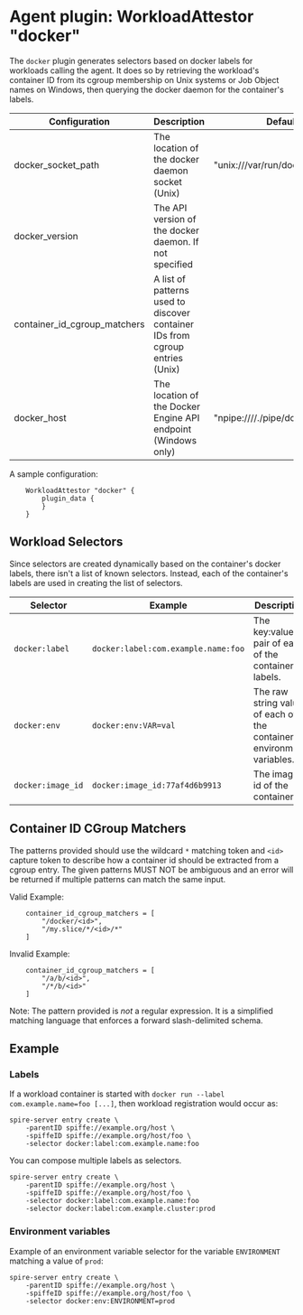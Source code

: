 # Agent plugin: WorkloadAttestor "docker"

The `docker` plugin generates selectors based on docker labels for workloads
calling the agent.
It does so by retrieving the workload's container ID from its cgroup membership
on Unix systems or Job Object names on Windows, then querying the docker daemon
for the container's labels.

| Configuration                | Description                                                                  | Default                          |
|------------------------------|------------------------------------------------------------------------------|----------------------------------|
| docker_socket_path           | The location of the docker daemon socket (Unix)                              | "unix:///var/run/docker.sock"    |
| docker_version               | The API version of the docker daemon. If not specified                       |                                  |
| container_id_cgroup_matchers | A list of patterns used to discover container IDs from cgroup entries (Unix) |
| docker_host                  | The location of the Docker Engine API endpoint (Windows only)                | "npipe:////./pipe/docker_engine" |

A sample configuration:

```hcl
    WorkloadAttestor "docker" {
        plugin_data {
        }
    }
```

## Workload Selectors

Since selectors are created dynamically based on the container's docker labels,
there isn't a list of known selectors.
Instead, each of the container's labels are used in creating the list of selectors.

| Selector          | Example                             | Description                                                            |
|-------------------|-------------------------------------|------------------------------------------------------------------------|
| `docker:label`    | `docker:label:com.example.name:foo` | The key:value pair of each of the container's labels.                  |
| `docker:env`      | `docker:env:VAR=val`                | The raw string value of each of the container's environment variables. |
| `docker:image_id` | `docker:image_id:77af4d6b9913`      | The image id of the container.                                         |

## Container ID CGroup Matchers

The patterns provided should use the wildcard `*` matching token and `<id>`
capture token to describe how a container id should be extracted from a cgroup
entry. The given patterns MUST NOT be ambiguous and an error will be returned if
multiple patterns can match the same input.

Valid Example:

```hcl
    container_id_cgroup_matchers = [
        "/docker/<id>",
        "/my.slice/*/<id>/*"
    ]
```

Invalid Example:

```hcl
    container_id_cgroup_matchers = [
        "/a/b/<id>",
        "/*/b/<id>"
    ]
```

Note: The pattern provided is *not* a regular expression. It is a simplified
matching language that enforces a forward slash-delimited schema.

## Example

### Labels

If a workload container is started with
`docker run --label com.example.name=foo [...]`, then workload registration
would occur as:

```shell
spire-server entry create \
    -parentID spiffe://example.org/host \
    -spiffeID spiffe://example.org/host/foo \
    -selector docker:label:com.example.name:foo
```

You can compose multiple labels as selectors.

```shell
spire-server entry create \
    -parentID spiffe://example.org/host \
    -spiffeID spiffe://example.org/host/foo \
    -selector docker:label:com.example.name:foo
    -selector docker:label:com.example.cluster:prod
```

### Environment variables

Example of an environment variable selector for the variable `ENVIRONMENT`
matching a value of `prod`:

```shell
spire-server entry create \
    -parentID spiffe://example.org/host \
    -spiffeID spiffe://example.org/host/foo \
    -selector docker:env:ENVIRONMENT=prod
```
